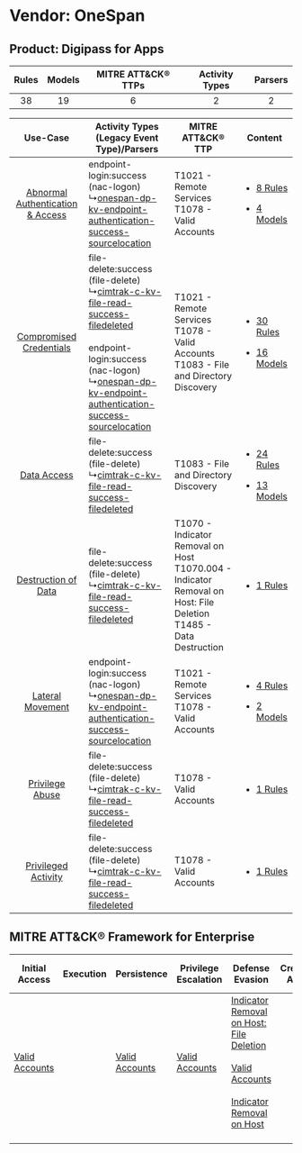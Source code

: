 Vendor: OneSpan
===============
Product: Digipass for Apps
--------------------------
| Rules | Models | MITRE ATT&CK® TTPs | Activity Types | Parsers |
|:-----:|:------:|:------------------:|:--------------:|:-------:|
|  38   |   19   |         6          |       2        |    2    |

|    Use-Case    | Activity Types (Legacy Event Type)/Parsers    | MITRE ATT&CK® TTP    | Content    |
|:----:| ---- | ---- | ---- |
| [Abnormal Authentication & Access](../../../UseCases/uc_abnormal_authentication_&_access.md) |  endpoint-login:success (nac-logon)<br> ↳[onespan-dp-kv-endpoint-authentication-success-sourcelocation](Ps/pC_onespandpkvendpointauthenticationsuccesssourcelocation.md)<br>    | T1021 - Remote Services<br>T1078 - Valid Accounts<br>    | [<ul><li>8 Rules</li></ul><ul><li>4 Models</li></ul>](RM/r_m_onespan_digipass_for_apps_Abnormal_Authentication_&_Access.md) |
|          [Compromised Credentials](../../../UseCases/uc_compromised_credentials.md)          |  file-delete:success (file-delete)<br> ↳[cimtrak-c-kv-file-read-success-filedeleted](Ps/pC_cimtrakckvfilereadsuccessfiledeleted.md)<br><br> endpoint-login:success (nac-logon)<br> ↳[onespan-dp-kv-endpoint-authentication-success-sourcelocation](Ps/pC_onespandpkvendpointauthenticationsuccesssourcelocation.md)<br> | T1021 - Remote Services<br>T1078 - Valid Accounts<br>T1083 - File and Directory Discovery<br>    | [<ul><li>30 Rules</li></ul><ul><li>16 Models</li></ul>](RM/r_m_onespan_digipass_for_apps_Compromised_Credentials.md)        |
|    [Data Access](../../../UseCases/uc_data_access.md)    |  file-delete:success (file-delete)<br> ↳[cimtrak-c-kv-file-read-success-filedeleted](Ps/pC_cimtrakckvfilereadsuccessfiledeleted.md)<br>    | T1083 - File and Directory Discovery<br>    | [<ul><li>24 Rules</li></ul><ul><li>13 Models</li></ul>](RM/r_m_onespan_digipass_for_apps_Data_Access.md)    |
|    [Destruction of Data](../../../UseCases/uc_destruction_of_data.md)    |  file-delete:success (file-delete)<br> ↳[cimtrak-c-kv-file-read-success-filedeleted](Ps/pC_cimtrakckvfilereadsuccessfiledeleted.md)<br>    | T1070 - Indicator Removal on Host<br>T1070.004 - Indicator Removal on Host: File Deletion<br>T1485 - Data Destruction<br> | [<ul><li>1 Rules</li></ul>](RM/r_m_onespan_digipass_for_apps_Destruction_of_Data.md)    |
|    [Lateral Movement](../../../UseCases/uc_lateral_movement.md)    |  endpoint-login:success (nac-logon)<br> ↳[onespan-dp-kv-endpoint-authentication-success-sourcelocation](Ps/pC_onespandpkvendpointauthenticationsuccesssourcelocation.md)<br>    | T1021 - Remote Services<br>T1078 - Valid Accounts<br>    | [<ul><li>4 Rules</li></ul><ul><li>2 Models</li></ul>](RM/r_m_onespan_digipass_for_apps_Lateral_Movement.md)    |
|    [Privilege Abuse](../../../UseCases/uc_privilege_abuse.md)    |  file-delete:success (file-delete)<br> ↳[cimtrak-c-kv-file-read-success-filedeleted](Ps/pC_cimtrakckvfilereadsuccessfiledeleted.md)<br>    | T1078 - Valid Accounts<br>    | [<ul><li>1 Rules</li></ul>](RM/r_m_onespan_digipass_for_apps_Privilege_Abuse.md)    |
|    [Privileged Activity](../../../UseCases/uc_privileged_activity.md)    |  file-delete:success (file-delete)<br> ↳[cimtrak-c-kv-file-read-success-filedeleted](Ps/pC_cimtrakckvfilereadsuccessfiledeleted.md)<br>    | T1078 - Valid Accounts<br>    | [<ul><li>1 Rules</li></ul>](RM/r_m_onespan_digipass_for_apps_Privileged_Activity.md)    |

MITRE ATT&CK® Framework for Enterprise
--------------------------------------
| Initial Access                                                      | Execution | Persistence                                                         | Privilege Escalation                                                | Defense Evasion                                                                                                                                                                                                                                    | Credential Access | Discovery                                                                         | Lateral Movement                                                     | Collection | Command and Control | Exfiltration | Impact                                                                |
| ------------------------------------------------------------------- | --------- | ------------------------------------------------------------------- | ------------------------------------------------------------------- | -------------------------------------------------------------------------------------------------------------------------------------------------------------------------------------------------------------------------------------------------- | ----------------- | --------------------------------------------------------------------------------- | -------------------------------------------------------------------- | ---------- | ------------------- | ------------ | --------------------------------------------------------------------- |
| [Valid Accounts](https://attack.mitre.org/techniques/T1078)<br><br> |           | [Valid Accounts](https://attack.mitre.org/techniques/T1078)<br><br> | [Valid Accounts](https://attack.mitre.org/techniques/T1078)<br><br> | [Indicator Removal on Host: File Deletion](https://attack.mitre.org/techniques/T1070/004)<br><br>[Valid Accounts](https://attack.mitre.org/techniques/T1078)<br><br>[Indicator Removal on Host](https://attack.mitre.org/techniques/T1070)<br><br> |                   | [File and Directory Discovery](https://attack.mitre.org/techniques/T1083)<br><br> | [Remote Services](https://attack.mitre.org/techniques/T1021)<br><br> |            |                     |              | [Data Destruction](https://attack.mitre.org/techniques/T1485)<br><br> |
